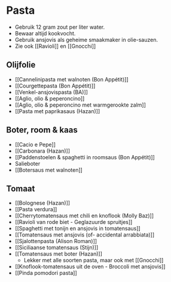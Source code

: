 # Pasta
- Gebruik 12 gram zout per liter water.
- Bewaar altijd kookvocht.
- Gebruik ansjovis als geheime smaakmaker in olie-sauzen.
- Zie ook [[Ravioli]] en [[Gnocchi]]

## Olijfolie
- [[Cannelinipasta met walnoten (Bon Appétit)]]
- [[Courgettepasta (Bon Appétit)]]
- [[Venkel-ansjovispasta (BA)]]
- [[Aglio, olio & peperoncino]]
- [[Aglio, olio & peperoncino met warmgerookte zalm]]
- [[Pasta met paprikasaus (Hazan)]]

## Boter, room & kaas
- [[Cacio e Pepe]]
- [[Carbonara (Hazan)]]
- [[Paddenstoelen & spaghetti in roomsaus (Bon Appétit)]]
- Salieboter
- [[Botersaus met walnoten]]

## Tomaat
- [[Bolognese (Hazan)]]
- [[Pasta verdura]]
- [[Cherrytomatensaus met chili en knoflook (Molly Baz)]]
- [[Ravioli van rode biet - Geglazuurde spruitjes]]
- [[Spaghetti met tonijn en ansjovis in tomatensaus]]
- [[Tomatensaus met ansjovis (of- accidental arrabbiata)]]
- [[Sjalottenpasta (Alison Roman)]]
- [[Siciliaanse tomatensaus (Stijn)]]
- [[Tomatensaus met boter (Hazan)]]
	- Lekker met alle soorten pasta, maar ook met [[Gnocchi]]
- [[Knoflook-tomatensaus uit de oven - Broccoli met ansjovis]]
- [[Pinda pomodori pasta]]